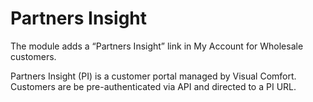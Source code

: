 Partners Insight
===

The module adds a “Partners Insight” link in My Account for Wholesale customers.

Partners Insight (PI) is a customer portal managed by Visual Comfort. Customers are be pre-authenticated via API and directed to a PI URL.
